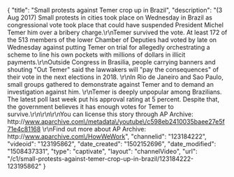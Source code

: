 {
    "title": "Small protests against Temer crop up in Brazil",
    "description": "(3 Aug 2017) Small protests in cities took place on Wednesday in Brazil as congressional vote took place that could have suspended President Michel Temer him over a bribery charge.\r\nTemer survived the vote. At least 172 of the 513 members of the lower Chamber of Deputies had voted by late on Wednesday against putting Temer on trial for allegedly orchestrating a scheme to line his own pockets with millions of dollars in illicit payments.\r\nOutside Congress in Brasilia, people carrying banners and shouting \"Out Temer\" said the lawwakers will \"pay the consequences\" of their vote in the next elections in 2018. \r\nIn Rio de Janeiro and Sao Paulo, small groups gathered to demonstrate against Temer and to demand an investigation against him. \r\nTemer is deeply unpopular among Brazilians. The latest poll last week put his approval rating at 5 percent. Despite that, the government believes it has enough votes for Temer to survive.\r\n\r\n\r\nYou can license this story through AP Archive: http:\/\/www.aparchive.com\/metadata\/youtube\/c598eb2410035baee27e5f71e4c81168 \r\nFind out more about AP Archive: http:\/\/www.aparchive.com\/HowWeWork",
    "channelid": "123184222",
    "videoid": "123195862",
    "date_created": "1502152696",
    "date_modified": "1508437331",
    "type": "captivate",
    "layout": "channelVideo",
    "url": "\/c1\/small-protests-against-temer-crop-up-in-brazil\/123184222-123195862"
}